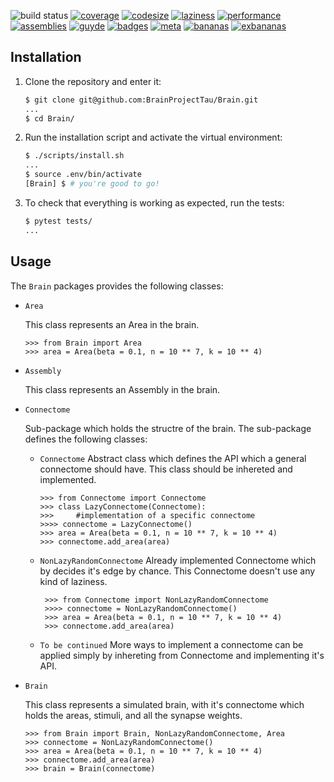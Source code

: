 ![build status](https://travis-ci.org/BrainProjectTau/Brain.svg?branch=master)
[![coverage](https://img.shields.io/badge/coverage-404-lightgrey)](https://img.shields.io/badge/coverage-404-lightgrey)
[![codesize](https://img.shields.io/github/languages/code-size/Assemblies-Performance/assemblies)](https://img.shields.io/github/languages/code-size/Assemblies-Performance/assemblies)
[![laziness](https://img.shields.io/badge/laziness-0-brightgreen)](https://img.shields.io/badge/laziness-0-brightgreen)
[![performance](https://img.shields.io/badge/%D7%A9%D7%A0%D7%9E%D7%A8%D7%95%D7%A4%D7%A8%D7%A2%D7%A4-100%25-ff69b4)](https://img.shields.io/badge/%D7%A9%D7%A0%D7%9E%D7%A8%D7%95%D7%A4%D7%A8%D7%A2%D7%A4-100%25-ff69b4)
[![assemblies](https://img.shields.io/badge/assemblies-0-red)](https://img.shields.io/badge/assemblies-0-red)
[![guyde](https://img.shields.io/badge/guyde-100%25-9cf)](https://github.com/guyde2011)
[![badges](https://img.shields.io/badge/badges-118%25-ffcc99)](https://img.shields.io/badge/badges-118%25-ffcc99)
[![meta](https://img.shields.io/badge/meta-1000000000000000000000%25-80dfff)](https://img.shields.io/badge/meta-1000000000000000000000%25-80dfff)
[![bananas](https://img.shields.io/badge/bananas-0-ffdb4d)](https://www.youtube.com/watch?v=aKn0HddzuWM)
[![exbananas](https://img.shields.io/badge/exbananas-1-yellow)](https://www.youtube.com/watch?v=vnciwwsvNcc)

## Installation

1. Clone the repository and enter it:

    ```sh
    $ git clone git@github.com:BrainProjectTau/Brain.git
    ...
    $ cd Brain/
    ```

2. Run the installation script and activate the virtual environment:

    ```sh
    $ ./scripts/install.sh
    ...
    $ source .env/bin/activate
    [Brain] $ # you're good to go!
    ```

3. To check that everything is working as expected, run the tests:


    ```sh
    $ pytest tests/
    ...
    ```

## Usage

The `Brain` packages provides the following classes:
    
- `Area`

    This class represents an Area in the brain.

    ```pycon
    >>> from Brain import Area
    >>> area = Area(beta = 0.1, n = 10 ** 7, k = 10 ** 4)
    ```

- `Assembly`
    
    This class represents an Assembly in the brain.
    
- `Connectome`
    
    Sub-package which holds the structre of the brain.
    The sub-package defines the following classes:
    
    - `Connectome`
        Abstract class which defines the API which a general connectome should have.
        This class should be inhereted and implemented.
        
        ```pycon
        >>> from Connectome import Connectome
        >>> class LazyConnectome(Connectome):
        >>>     #implementation of a specific connectome
        >>>> connectome = LazyConnectome()
        >>> area = Area(beta = 0.1, n = 10 ** 7, k = 10 ** 4)
        >>> connectome.add_area(area)
        ```
    - `NonLazyRandomConnectome` 
        Already implemented Connectome which by decides it's edge by chance.
        This Connectome doesn't use any kind of laziness.
       
       ```pycon
        >>> from Connectome import NonLazyRandomConnectome
        >>>> connectome = NonLazyRandomConnectome()
        >>> area = Area(beta = 0.1, n = 10 ** 7, k = 10 ** 4)
        >>> connectome.add_area(area)
        ```
    - `To be continued`
        More ways to implement a connectome can be applied simply by inhereting from Connectome and implementing it's API.
    
- `Brain`

    This class represents a simulated brain, with it's connectome which holds the areas, stimuli, and all the synapse weights.

    ```pycon
    >>> from Brain import Brain, NonLazyRandomConnectome, Area
    >>> connectome = NonLazyRandomConnectome()
    >>> area = Area(beta = 0.1, n = 10 ** 7, k = 10 ** 4)
    >>> connectome.add_area(area)
    >>> brain = Brain(connectome)
    ```
